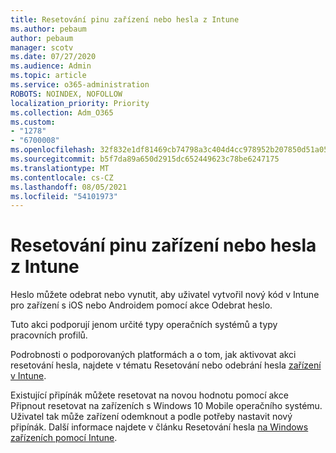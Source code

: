 ```yaml
---
title: Resetování pinu zařízení nebo hesla z Intune
ms.author: pebaum
author: pebaum
manager: scotv
ms.date: 07/27/2020
ms.audience: Admin
ms.topic: article
ms.service: o365-administration
ROBOTS: NOINDEX, NOFOLLOW
localization_priority: Priority
ms.collection: Adm_O365
ms.custom:
- "1278"
- "6700008"
ms.openlocfilehash: 32f832e1df81469cb74798a3c404d4cc978952b207850d51a05e63acb4a4a2f9
ms.sourcegitcommit: b5f7da89a650d2915dc652449623c78be6247175
ms.translationtype: MT
ms.contentlocale: cs-CZ
ms.lasthandoff: 08/05/2021
ms.locfileid: "54101973"
---
```

# <a name="device-pinpassword-reset-from-intune"></a>Resetování pinu zařízení nebo hesla z Intune

Heslo můžete odebrat nebo vynutit, aby uživatel vytvořil nový kód v Intune pro zařízení s iOS nebo Androidem pomocí akce Odebrat heslo.

Tuto akci podporují jenom určité typy operačních systémů a typy pracovních profilů.

Podrobnosti o podporovaných platformách a o tom, jak aktivovat akci resetování hesla, najdete v tématu Resetování nebo odebrání hesla [zařízení v Intune](https://docs.microsoft.com/intune/device-passcode-reset).

Existující připínák můžete resetovat na novou hodnotu pomocí akce Připnout resetovat na zařízeních s Windows 10 Mobile operačního systému. Uživatel tak může zařízení odemknout a podle potřeby nastavit nový připínák. Další informace najdete v článku Resetování hesla [na Windows zařízeních pomocí Intune](https://docs.microsoft.com/intune/device-windows-pin-reset).